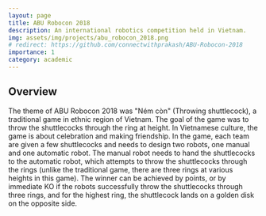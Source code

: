 ```yaml
---
layout: page
title: ABU Robocon 2018
description: An international robotics competition held in Vietnam.
img: assets/img/projects/abu_robocon_2018.png
# redirect: https://github.com/connectwithprakash/ABU-Robocon-2018
importance: 1
category: academic
---
```


## Overview
The theme of ABU Robocon 2018 was "Ném còn" (Throwing shuttlecock), a traditional game in ethnic region of Vietnam. The goal of the game was to throw the shuttlecocks through the ring at height. In Vietnamese culture, the game is about celebration and making friendship. In the game, each team are given a few shuttlecocks and needs to design two robots, one manual and one automatic robot. The manual robot needs to hand the shuttlecocks to the automatic robot, which attempts to throw the shuttlecocks through the rings (unlike the traditional game, there are three rings at various heights in this game). The winner can be achieved by points, or by immediate KO if the robots successfully throw the shuttlecocks through three rings, and for the highest ring, the shuttlecock lands on a golden disk on the opposite side.


